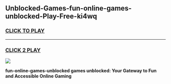 
## Unblocked-Games-fun-online-games-unblocked-Play-Free-ki4wq
<h3>
<a href="https://premium76.site?title=fun-online-games-unblocked&ref=23A">CLICK TO PLAY</a></h3>
<hr>

<h3>
<a href="https://premium76.site?title=fun-online-games-unblocked&ref=23A">CLICK 2 PLAY</a>
  
</h3>

<a href="https://premium76.site?title=fun-online-games-unblocked&ref=23A"><img src="https://clearcache.store/games.png"></a>


**fun-online-games-unblocked games unblocked: Your Gateway to Fun and Accessible Online Gaming**
